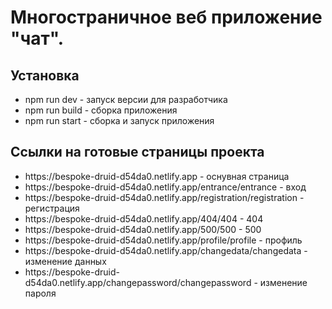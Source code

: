 <h1>Многостраничное веб приложение "чат".</h1>
<h2>Установка</h2>
<ul>
  <li>npm run dev - запуск версии для разработчика</li>
  <li>npm run build - сборка приложения</li>
  <li>npm run start - сборка и запуск приложения</li>
</ul>
<h2>Ссылки на готовые страницы проекта</h2>
<ul>
  <li>https://bespoke-druid-d54da0.netlify.app - оснувная страница</li>
  <li>https://bespoke-druid-d54da0.netlify.app/entrance/entrance - вход</li>
  <li>https://bespoke-druid-d54da0.netlify.app/registration/registration - регистрация</li>
  <li>https://bespoke-druid-d54da0.netlify.app/404/404 - 404</li>
  <li>https://bespoke-druid-d54da0.netlify.app/500/500 - 500</li>
  <li>https://bespoke-druid-d54da0.netlify.app/profile/profile - профиль</li>
  <li>https://bespoke-druid-d54da0.netlify.app/changedata/changedata - изменение данных</li>
  <li>https://bespoke-druid-d54da0.netlify.app/changepassword/changepassword - изменение пароля</li>
</ul>
